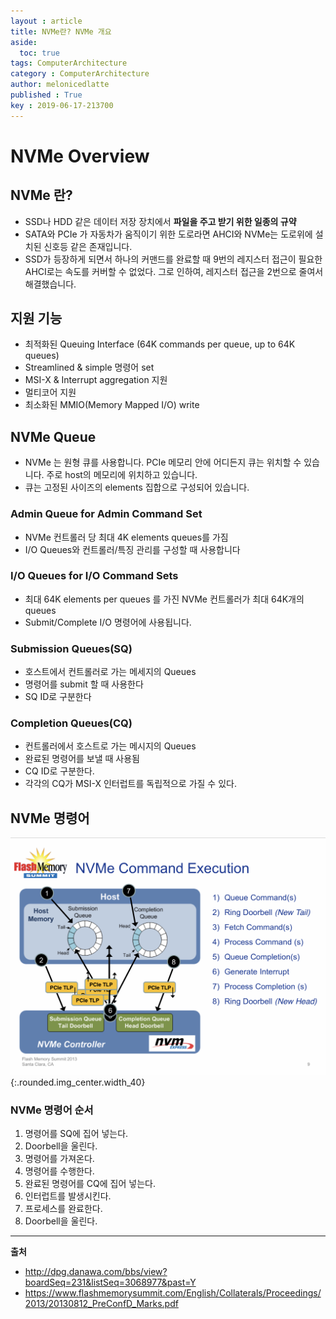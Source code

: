 ```yaml
---
layout : article
title: NVMe란? NVMe 개요
aside:
  toc: true
tags: ComputerArchitecture
category : ComputerArchitecture
author: melonicedlatte
published : True
key : 2019-06-17-213700
---
```


# NVMe Overview
## NVMe 란?
- SSD나 HDD 같은 데이터 저장 장치에서 **파일을 주고 받기 위한 일종의 규약**
- SATA와 PCIe 가 자동차가 움직이기 위한 도로라면 AHCI와 NVMe는 도로위에 설치된 신호등 같은 존재입니다.
- SSD가 등장하게 되면서 하나의 커맨드를 완료할 때 9번의 레지스터 접근이 필요한 AHCI로는 속도를 커버할 수 없었다. 그로 인하여, 레지스터 접근을 2번으로 줄여서 해결했습니다.

## 지원 기능
- 최적화된 Queuing Interface (64K commands per queue, up to 64K queues)
- Streamlined & simple 명령어 set
- MSI-X & Interrupt aggregation 지원
- 멀티코어 지원
- 최소화된 MMIO(Memory Mapped I/O) write 

## NVMe Queue
- NVMe 는 원형 큐를 사용합니다. PCIe 메모리 안에 어디든지 큐는 위치할 수 있습니다. 주로 host의 메모리에 위치하고 있습니다. 
- 큐는 고정된 사이즈의 elements 집합으로 구성되어 있습니다.

### Admin Queue for Admin Command Set
- NVMe 컨트롤러 당 최대 4K elements queues를 가짐
- I/O Queues와 컨트롤러/특징 관리를 구성할 때 사용합니다

### I/O Queues for I/O Command Sets
- 최대 64K elements per queues 를 가진 NVMe 컨트롤러가 최대 64K개의 queues
- Submit/Complete I/O 명령어에 사용됩니다. 

### Submission Queues(SQ)
- 호스트에서 컨트롤러로 가는 메세지의 Queues
- 명령어를 submit 할 때 사용한다
- SQ ID로 구분한다

### Completion Queues(CQ)
- 컨트롤러에서 호스트로 가는 메시지의 Queues
- 완료된 명령어를 보낼 때 사용됨
- CQ ID로 구분한다. 
- 각각의 CQ가 MSI-X 인터럽트를 독립적으로 가질 수 있다. 

## NVMe 명령어
![image](/assets/images/201906/CB222455-31CE-43D6-B0D8-0025996984CD.jpeg) {:.rounded.img_center.width_40} 

### NVMe 명령어 순서
1. 명령어를 SQ에 집어 넣는다.
2. Doorbell을 울린다.
3. 명령어를 가져온다.
4. 명령어를 수행한다.
5. 완료된 명령어를 CQ에 집어 넣는다.
6. 인터럽트를 발생시킨다.
7. 프로세스를 완료한다.
8. Doorbell을 울린다.



<hr>

**출처**
- http://dpg.danawa.com/bbs/view?boardSeq=231&listSeq=3068977&past=Y
- https://www.flashmemorysummit.com/English/Collaterals/Proceedings/2013/20130812_PreConfD_Marks.pdf
